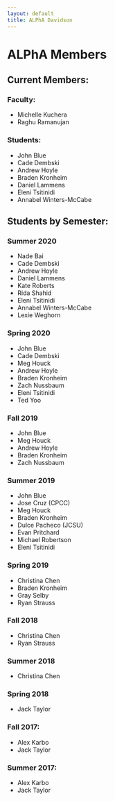```yaml
---
layout: default
title: ALPhA Davidson
---
```


# ALPhA Members

## Current Members:
### Faculty:
 * Michelle Kuchera
 * Raghu Ramanujan
### Students:
 * John Blue
 * Cade Dembski
 * Andrew Hoyle
 * Braden Kronheim
 * Daniel Lammens
 * Eleni Tsitinidi
 * Annabel Winters-McCabe

## Students by Semester:
### Summer 2020
 * Nade Bai
 * Cade Dembski
 * Andrew Hoyle
 * Daniel Lammens
 * Kate Roberts
 * Rida Shahid
 * Eleni Tsitinidi
 * Annabel Winters-McCabe
 * Lexie Weghorn

### Spring 2020
 * John Blue
 * Cade Dembski
 * Meg Houck
 * Andrew Hoyle
 * Braden Kronheim
 * Zach Nussbaum
 * Eleni Tsitinidi
 * Ted Yoo
 
### Fall 2019
  * John Blue
  * Meg Houck
  * Andrew Hoyle
  * Braden Kronheim
  * Zach Nussbaum

### Summer 2019
  * John Blue
  * Jose Cruz (CPCC)
  * Meg Houck
  * Braden Kronheim
  * Dulce Pacheco (JCSU)
  * Evan Pritchard
  * Michael Robertson
  * Eleni Tsitinidi
  
### Spring 2019
  * Christina Chen
  * Braden Kronheim
  * Gray Selby
  * Ryan Strauss

### Fall 2018
  * Christina Chen
  * Ryan Strauss

### Summer 2018
  * Christina Chen

### Spring 2018
 * Jack Taylor
 
### Fall 2017:
 * Alex Karbo
 * Jack Taylor

### Summer 2017:
 * Alex Karbo
 * Jack Taylor
